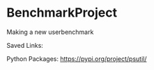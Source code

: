 # BenchmarkProject
Making a new userbenchmark

Saved Links:


Python Packages:
https://pypi.org/project/psutil/
